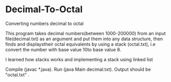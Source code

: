# Decimal-To-Octal

Converting numbers decimal to octal

This program takes decimal numbers(between 1000-200000) from an input file(decimal.txt) as an argument and put them into any data structure,
then finds and displaystheir octal equivalents by using a stack (octal.txt), i.e convert the number with base value 10to base value 8.

I learned how stacks works and implementing a stack using linked list

Compile (javac *.java).
Run (java Main decimal.txt).
Output should be "octal.txt" .

